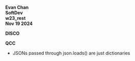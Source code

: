 <b>Evan Chan<br>
SoftDev<br>
w23_rest<br>
Nov 19 2024<br></b>



<b>DISCO</b>

<b>QCC</b>
- JSONs passed through json.loads() are just dictionaries

